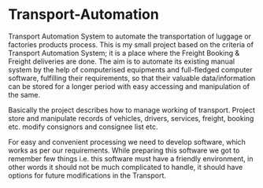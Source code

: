 # Transport-Automation
Transport Automation System to automate the transportation of luggage or factories products process.
This is my small project based on the criteria of Transport Automation System; it is a place where the Freight Booking & Freight deliveries are done. 
The aim is to automate its existing manual system by the help of computerised equipments and full-fledged computer software, fulfilling their requirements, so that their valuable data/information can be stored for a longer period with easy accessing and manipulation of the same.
          
Basically the project describes how to manage working of transport. Project store and manipulate records of vehicles, drivers, services, freight, booking etc. modify consignors and consignee list etc.

For easy and convenient processing we need to develop software, which works as per our requirements. While preparing this software we got to remember few things i.e. this software must have a friendly environment, in other words it should not be much complicated to handle, it should have options for future modifications in the Transport.
